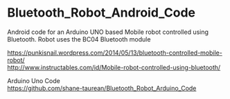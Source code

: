 Bluetooth_Robot_Android_Code
============================

Android code for an Arduino UNO based Mobile robot controlled using Bluetooth. Robot uses the BC04 Bluetooth module

https://punkisnail.wordpress.com/2014/05/13/bluetooth-controlled-mobile-robot/ <br/>
http://www.instructables.com/id/Mobile-robot-controlled-using-bluetooth/

Arduino Uno Code <br/>
https://github.com/shane-taurean/Bluetooth_Robot_Arduino_Code
